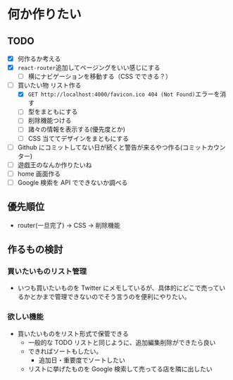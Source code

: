 # 何か作りたい

## TODO

- [x] 何作るか考える
- [x] `react-router`追加してページングをいい感じにする
  - [ ] 横にナビゲーションを移動する（CSS でできる？）
- [ ] 買いたい物 リスト作る
  - [x] `GET http://localhost:4000/favicon.ico 404 (Not Found)`エラーを消す
  - [ ] 型をまともにする
  - [ ] 削除機能つける
  - [ ] 諸々の情報を表示する(優先度とか)
  - [ ] CSS 当ててデザインをまともにする
- [ ] Github にコミットしてない日が続くと警告が来るやつ作る(コミットカウンター)
- [ ] 遊戯王のなんか作りたいね
- [ ] home 画面作る
- [ ] Google 検索を API でできないか調べる

## 優先順位

- router(一旦完了) → CSS → 削除機能

## 作るもの検討

### 買いたいものリスト管理

- いつも買いたいものを Twitter にメモしているが、具体的にどこで売っているかとかまで管理できないのでそう言うのを便利にやりたい。

### 欲しい機能

- 買いたいものをリスト形式で保管できる
  - 一般的な TODO リストと同じように、追加編集削除ができたら良い
  - できればソートもしたい。
    - 追加日・重要度でソートしたい
  - リストに挙げたものを Google 検索して売ってる店を隣に出したい
